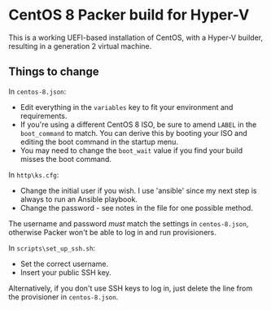 # CentOS 8 Packer build for Hyper-V

This is a working UEFI-based installation of CentOS, with a Hyper-V builder,
resulting in a generation 2 virtual machine.

## Things to change

In `centos-8.json`:

- Edit everything in the `variables` key to fit your environment and
requirements.
- If you're using a different CentOS 8 ISO, be sure to amend `LABEL` in the
`boot_command` to match. You can derive this by booting your ISO and
editing the boot command in the startup menu.
- You may need to change the `boot_wait` value if you find your build misses
the boot command.

In `http\ks.cfg`:

- Change the initial user if you wish. I use 'ansible' since my next step
is always to run an Ansible playbook.
- Change the password - see notes in the file for one possible method.

The username and password *must* match the settings in `centos-8.json`,
otherwise Packer won't be able to log in and run provisioners.

In `scripts\set_up_ssh.sh`:

- Set the correct username.
- Insert your public SSH key.

Alternatively, if you don't use SSH keys to log in, just delete the
line from the provisioner in `centos-8.json`.